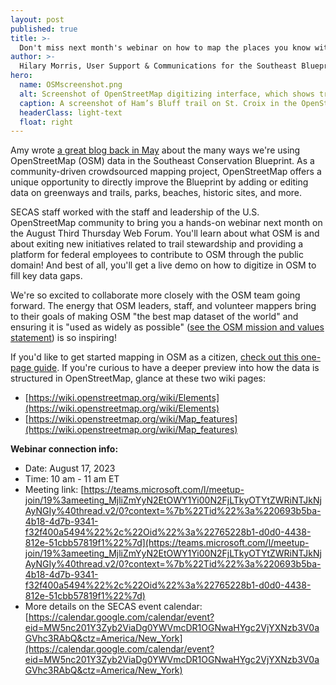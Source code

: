 ```yaml
---
layout: post
published: true
title: >-
  Don't miss next month's webinar on how to map the places you know with OpenStreetMap
author: >-
  Hilary Morris, User Support & Communications for the Southeast Blueprint
hero:
  name: OSMscreenshot.png
  alt: Screenshot of OpenStreetMap digitizing interface, which shows trail information in a left-hand sidebar and a map of the trail route on the right.
  caption: A screenshot of Ham’s Bluff trail on St. Croix in the OpenStreetMap (OSM) interface. SECAS staff worked with local experts from St. Croix to update some of the OSM trail data by updating trail name and attributes, and even digitizing some trails that were not yet in the OSM database. Now these trails are included in our draft Caribbean greenways and trails indicator.
  headerClass: light-text
  float: right
---
```


Amy wrote [a great blog back in May](http://secassoutheast.org/2023/05/22/Improve-the-Blueprint-by-mapping-the-places-you-know-and-love-with-OpenStreetMap.html) about the many ways we're using OpenStreetMap (OSM) data in the Southeast Conservation Blueprint. As a community-driven crowdsourced mapping project, OpenStreetMap offers a unique opportunity to directly improve the Blueprint by adding or editing data on greenways and trails, parks, beaches, historic sites, and more.<!--more-->

SECAS staff worked with the staff and leadership of the U.S. OpenStreetMap community to bring you a hands-on webinar next month on the August Third Thursday Web Forum. You'll learn about what OSM is and about exiting new initiatives related to trail stewardship and providing a platform for federal employees to contribute to OSM through the public domain! And best of all, you'll get a live demo on how to digitize in OSM to fill key data gaps.

We're so excited to collaborate more closely with the OSM team going forward. The energy that OSM leaders, staff, and volunteer mappers bring to their goals of making OSM "the best map dataset of the world" and ensuring it is "used as widely as possible" ([see the OSM mission and values statement](https://wiki.osmfoundation.org/wiki/Mission_Statement#:~:text=The%20OpenStreetMap%20Foundation%20is%20an,making%20it%20available%20to%20all.)) is so inspiring!

If you'd like to get started mapping in OSM as a citizen, [check out this one-page guide](https://www.openstreetmap.us/download/Pre-mapping_instructions2023.pdf). If you're curious to have a deeper preview into how the data is structured in OpenStreetMap, glance at these two wiki pages:  
- [https://wiki.openstreetmap.org/wiki/Elements](https://wiki.openstreetmap.org/wiki/Elements)
- [https://wiki.openstreetmap.org/wiki/Map_features](https://wiki.openstreetmap.org/wiki/Map_features)

__Webinar connection info:__
- Date: August 17, 2023
- Time: 10 am - 11 am ET
- Meeting link: [https://teams.microsoft.com/l/meetup-join/19%3ameeting_MjliZmYyN2EtOWY1Yi00N2FjLTkyOTYtZWRiNTJkNjAyNGIy%40thread.v2/0?context=%7b%22Tid%22%3a%220693b5ba-4b18-4d7b-9341-f32f400a5494%22%2c%22Oid%22%3a%22765228b1-d0d0-4438-812e-51cbb57819f1%22%7d](https://teams.microsoft.com/l/meetup-join/19%3ameeting_MjliZmYyN2EtOWY1Yi00N2FjLTkyOTYtZWRiNTJkNjAyNGIy%40thread.v2/0?context=%7b%22Tid%22%3a%220693b5ba-4b18-4d7b-9341-f32f400a5494%22%2c%22Oid%22%3a%22765228b1-d0d0-4438-812e-51cbb57819f1%22%7d)
- More details on the SECAS event calendar: [https://calendar.google.com/calendar/event?eid=MW5nc201Y3Zyb2ViaDg0YWVmcDR1OGNwaHYgc2VjYXNzb3V0aGVhc3RAbQ&ctz=America/New_York](https://calendar.google.com/calendar/event?eid=MW5nc201Y3Zyb2ViaDg0YWVmcDR1OGNwaHYgc2VjYXNzb3V0aGVhc3RAbQ&ctz=America/New_York)
